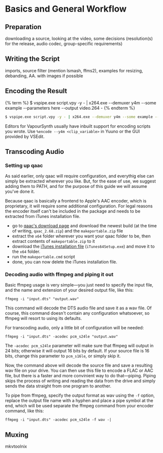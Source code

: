 # Basics and General Workflow

## Preparation

downloading a source, looking at the video, some decisions
(resolution(s) for the release, audio codec, group-specific
requirements)


## Writing the Script

imports, source filter (mention lsmash, ffms2), examples for resizing,
debanding, AA. with images if possible

## Encoding the Result

{% term %}
$ vspipe.exe script.vpy -y - | x264.exe --demuxer y4m --some example --parameters here --output video.264 -
{% endterm %}

```sh
$ vspipe.exe script.vpy -y - | x264.exe --demuxer y4m --some example --parameters here --output video.264 -
```

Editors for VapourSynth usually have inbuilt support for encoding
scripts you wrote. Use `%encode --y4m <clip_variable>` in Yuuno or the GUI
provided by VSEdit.


## Transcoding Audio

### Setting up qaac

As said earlier, only qaac will require configuration,
and everythig else can simply be extracted wherever you like.
But, for the ease of use, we suggest adding them to PATH,
and for the purpose of this guide we will assume you've done it.

Because qaac is basically a frontend to Apple's AAC encoder,
which is proprietary, it will require some additional configuration. 
For legal reasons the encoder itself can't be included in the package
and needs to be extracted from iTunes installation file.

* go to [qaac's download page][qaac] and download the newest build
(at the time of writing, `qaac_2.68.zip`) and the `makeportable.zip` file
* extract the `x64` folder wherever you want your qaac folder to be,
then extract contents of `makeportable.zip` to it
* download the [iTunes installation file][itunes] (`iTunes64Setup.exe`)
and move it to the `x64` folder.
* run the `makeportable.cmd` script
* done, you can now delete the iTunes installation file.

[itunes]: https://secure-appldnld.apple.com/itunes12/031-69284-20160802-7E7B2D20-552B-11E6-B2B9-696CECD541CE/iTunes64Setup.exe
[qaac]: https://sites.google.com/site/qaacpage/cabinet


### Decoding audio with ffmpeg and piping it out

Basic ffmpeg usage is very simple—you just need to specify the input file,
and the name and extension of your desired output file, like this:
```
ffmpeg -i "input.dts" "output.wav"
``` 
This command will decode the DTS audio file and save it as a wav file.
Of course, this command doesn't contain any configuration whatsoever,
so ffmpeg will resort to using its defaults.

For transcoding audio,
only a little bit of configuration will be needed:
```
ffmpeg -i "input.dts" -acodec pcm_s24le "output.wav"
```
The `-acodec pcm_s24le` parameter will make sure
that ffmpeg will output in 24 bits;
otherwise it will output 16 bits by default.
If your source file is 16 bits, change this parameter to `pcm_s16le`,
or simply skip it.


Now, the command above will decode the source file
and save a resulting wav file on your drive.
You can then use this file to encode a FLAC or AAC file,
but there is a faster and more convinient way to do that—piping.
Piping skips the process of writing
and reading the data from the drive
and simply sends the data straight from one program to another.

To pipe from ffmpeg, specify the output format as wav using the `-f` option,
replace the output file name with a hyphen and place a pipe symbol at the end,
which will be used separate the ffmpeg command from your encoder command, like this:
```
ffmpeg -i "input.dts" -acodec pcm_s24le -f wav -|
```


## Muxing

mkvtoolnix

